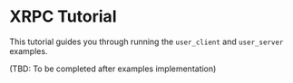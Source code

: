# XRPC Tutorial

This tutorial guides you through running the `user_client` and `user_server` examples.

(TBD: To be completed after examples implementation)